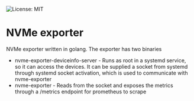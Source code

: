 ![License: MIT](https://img.shields.io/badge/License-MIT-blue.svg)

# NVMe exporter
NVMe exporter written in golang. The exporter has two binaries

- nvme-exporter-deviceinfo-server - Runs as root in a systemd service, so it can access the devices. It can be supplied a socket from systemd through systemd socket activation, which is used to communicate with nvme-exporter
- nvme-exporter - Reads from the socket and exposes the metrics through a /metrics endpoint for prometheus to scrape